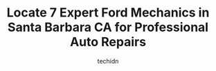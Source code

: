 ---
layout: ampstory
image: https://images.unsplash.com/photo-1474015977340-64a93f54a9f5?ixlib=rb-4.0.3&ixid=MnwxMjA3fDB8MHxwaG90by1wYWdlfHx8fGVufDB8fHx8&auto=format&fit=crop&w=640&h=853&q=80
author: techidn
featured: false
description: Looking for reliable and skilled Ford Mechanic in Santa Barbara CA, USA? Your search ends here with the 7 best Ford Mechanic in town. With their expertise and commitment to delivering except
title: Locate 7 Expert Ford Mechanics in Santa Barbara CA for Professional Auto Repairs
cover:
   title: Locate 7 Expert Ford Mechanics in Santa Barbara CA for Professional Auto Repairs
   subtitle: Rickpate
   background: https://images.unsplash.com/photo-1474015977340-64a93f54a9f5?ixlib=rb-4.0.3&ixid=MnwxMjA3fDB8MHxwaG90by1wYWdlfHx8fGVufDB8fHx8&auto=format&fit=crop&w=640&h=853&q=80

pages: 
 - layout: thirds
   top: <h1>#1 SwedeMasters</h1>
   bottom: "<p>The friendliness of Karen and other staff has always been superb.  And I have always appreciated your knowledge and expert care of my  volvo.</p>"
   background: https://www.knot35.com/toplist/wp-content/uploads/2023/06/best-ford-mechanic-1-in-santa-barbara-ca-1685838211.jpeg
   backgroundblur: true
 - layout: thirds
   top: <h1>#2 Orens Automotive</h1>
   bottom: "<p>227 Gray Ave, Santa Barbara, CA 93101, United States</p>"
   background: https://www.knot35.com/toplist/wp-content/uploads/2023/06/best-ford-mechanic-2-in-santa-barbara-ca-1685838212.jpeg
   cta:
      link: https://www.knot35.com/toplist/locate-7-expert-ford-mechanics-in-santa-barbara-ca-for-professional-auto-repairs/
      text: Locate 7 Expert Ford Mechanics in Santa Barbara CA for Professional Auto Repairs
 - layout: thirds
   top: <h1>#3 Santa Barbara Autowerks, Inc.</h1>
   bottom: "<p>515 Fig Ave, Santa Barbara, CA 93101, United States</p>"
   background: https://www.knot35.com/toplist/wp-content/uploads/2023/06/best-ford-mechanic-3-in-santa-barbara-ca-1685838212.jpeg
   cta:
      link: https://www.knot35.com/toplist/locate-7-expert-ford-mechanics-in-santa-barbara-ca-for-professional-auto-repairs/
      text: Locate 7 Expert Ford Mechanics in Santa Barbara CA for Professional Auto Repairs
 - layout: thirds
   top: <h1>#4 Powell Garage Inc</h1>
   bottom: "<p>1327 De La Vina St, Santa Barbara, CA 93101, United States</p>"
   background: https://images.unsplash.com/photo-1510906594845-bc082582c8cc?ixlib=rb-4.0.3&ixid=MnwxMjA3fDB8MHxwaG90by1wYWdlfHx8fGVufDB8fHx8&auto=format&fit=crop&w=640&h=853&q=80
   cta:
      link: https://www.knot35.com/toplist/locate-7-expert-ford-mechanics-in-santa-barbara-ca-for-professional-auto-repairs/
      text: Locate 7 Expert Ford Mechanics in Santa Barbara CA for Professional Auto Repairs
 - layout: thirds
   top: <h1>#5 Muller and Goss Automotive repair</h1>
   bottom: "<p>424 N Quarantina St, Santa Barbara, CA 93103, United States</p>"
   background: https://images.unsplash.com/photo-1533735380053-eb8d0759b24a?ixlib=rb-4.0.3&ixid=MnwxMjA3fDB8MHxwaG90by1wYWdlfHx8fGVufDB8fHx8&auto=format&fit=crop&w=640&h=853&q=80
   cta:
      link: https://www.knot35.com/toplist/locate-7-expert-ford-mechanics-in-santa-barbara-ca-for-professional-auto-repairs/
      text: Locate 7 Expert Ford Mechanics in Santa Barbara CA for Professional Auto Repairs
 - layout: thirds
   top: <h1>#6 Classic Design German Car Specialist</h1>
   bottom: "<p>129 N Milpas St Suite B, Santa Barbara, CA 93103, United States</p>"
   background: https://images.unsplash.com/photo-1531169509526-f8f1fdaa4a67?ixlib=rb-4.0.3&ixid=MnwxMjA3fDB8MHxwaG90by1wYWdlfHx8fGVufDB8fHx8&auto=format&fit=crop&w=640&h=853&q=80
   cta:
      link: https://www.knot35.com/toplist/locate-7-expert-ford-mechanics-in-santa-barbara-ca-for-professional-auto-repairs/
      text: Locate 7 Expert Ford Mechanics in Santa Barbara CA for Professional Auto Repairs
 - layout: thirds
   top: <h1>#7 Econo Auto Center</h1>
   bottom: "<p>1131 De La Vina St, Santa Barbara, CA 93101, United States</p>"
   background: https://images.unsplash.com/photo-1618005182384-a83a8bd57fbe?ixlib=rb-4.0.3&ixid=MnwxMjA3fDB8MHxwaG90by1wYWdlfHx8fGVufDB8fHx8&auto=format&fit=crop&w=640&h=853&q=80
   cta:
      link: https://www.knot35.com/toplist/locate-7-expert-ford-mechanics-in-santa-barbara-ca-for-professional-auto-repairs/
      text: Locate 7 Expert Ford Mechanics in Santa Barbara CA for Professional Auto Repairs
 - layout: thirds
   middle: Continue reading...
   background: https://images.unsplash.com/photo-1574169208507-84376144848b?ixlib=rb-4.0.3&ixid=MnwxMjA3fDB8MHxwaG90by1wYWdlfHx8fGVufDB8fHx8&auto=format&fit=crop&w=640&h=853&q=80
   cta:
      link: https://www.knot35.com/toplist/locate-7-expert-ford-mechanics-in-santa-barbara-ca-for-professional-auto-repairs/
      text: Locate 7 Expert Ford Mechanics in Santa Barbara CA for Professional Auto Repairs
      
---